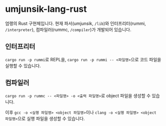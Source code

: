 # umjunsik-lang-rust

엄랭의 Rust 구현체입니다. 현재 파서(umjunsik, `/lib`)와 인터프리터(rummi, `/interpreter`),
컴파일러(rummc, `/compiler`)가 개발되어 있습니다.

## 인터프리터

`cargo run -p rummi`로 REPL을, `cargo run -p rummi -- <파일명>`으로 코드 파일을 실행할 수 있습니다.

## 컴파일러

`cargo run -p rummc -- <파일명> -o <출력 파일명>`로 object 파일을 생성할 수 있습니다.

이후 `gcc -o <실행 파일명> <object 파일명>`이나
`clang -o <실행 파일명> <object 파일명>`으로 실행 파일을 생성할 수 있습니다.
